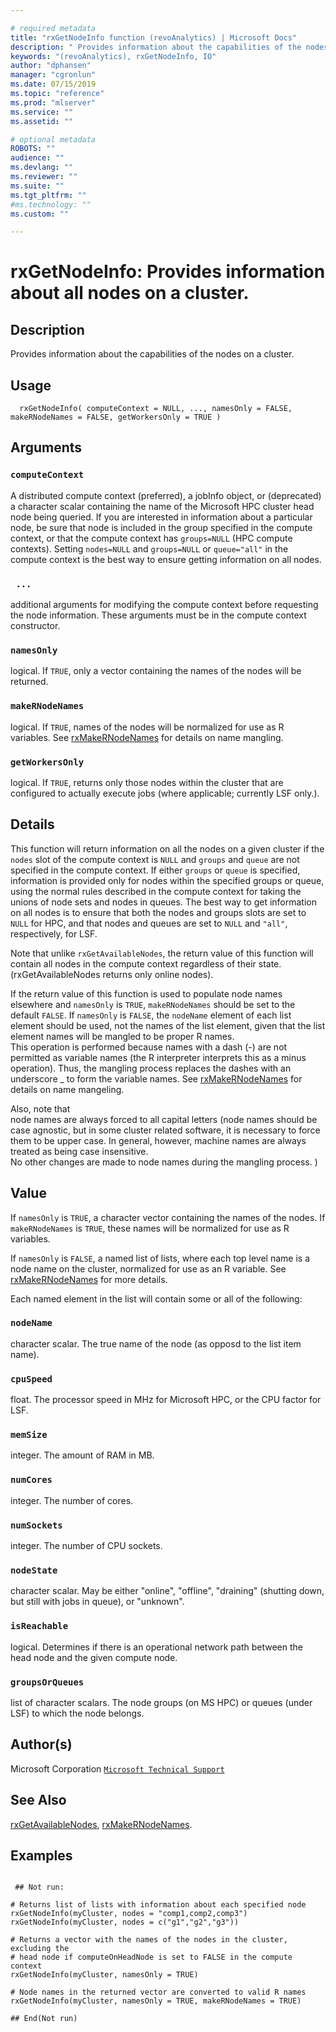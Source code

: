 ```yaml
--- 

# required metadata 
title: "rxGetNodeInfo function (revoAnalytics) | Microsoft Docs" 
description: " Provides information about the capabilities of the nodes on a cluster. " 
keywords: "(revoAnalytics), rxGetNodeInfo, IO" 
author: "dphansen" 
manager: "cgronlun" 
ms.date: 07/15/2019 
ms.topic: "reference" 
ms.prod: "mlserver" 
ms.service: "" 
ms.assetid: "" 

# optional metadata 
ROBOTS: "" 
audience: "" 
ms.devlang: "" 
ms.reviewer: "" 
ms.suite: "" 
ms.tgt_pltfrm: "" 
#ms.technology: "" 
ms.custom: "" 

--- 
```



 # rxGetNodeInfo:  Provides information about all nodes on a cluster.  
 ## Description

Provides information about the capabilities of the nodes on a cluster.



 ## Usage

```   
  rxGetNodeInfo( computeContext = NULL, ..., namesOnly = FALSE, makeRNodeNames = FALSE, getWorkersOnly = TRUE )

```


 ## Arguments



 ### `computeContext`
 A distributed compute context (preferred), a jobInfo object, or (deprecated) a character scalar containing the name of the Microsoft HPC cluster head node being queried.  If you are interested in information about a particular node, be sure that node is included in the group specified in the compute context, or that the compute context has `groups=NULL` (HPC compute contexts).    Setting `nodes=NULL` and `groups=NULL` or `queue="all"` in the compute context is the best way to ensure getting information on all nodes. 



 ### ` ...`
 additional arguments for modifying the compute context before requesting the node information.  These arguments must be in the compute context constructor. 



 ### `namesOnly`
 logical. If `TRUE`, only a vector containing the names of the nodes will be returned. 



 ### `makeRNodeNames`
 logical. If `TRUE`, names of the nodes will be normalized for use  as R variables.  See [rxMakeRNodeNames](rxMakeRNodeNames.md) for details on name mangling. 



 ### `getWorkersOnly`
 logical.  If `TRUE`, returns only those nodes within the cluster that are configured to actually execute jobs (where applicable; currently LSF only.). 




 ## Details

This function will return information on all the nodes on a given cluster if the `nodes` 
slot of the compute context is `NULL` and `groups` and `queue` are not 
specified in the compute context. If either `groups` or `queue` is specified,
information is provided only for nodes within the specified groups or queue, 
using the normal rules described in the compute context for taking the unions of node sets 
and nodes in queues.  The best way to get information on all nodes is to ensure that both 
the nodes and groups slots are set to `NULL` for HPC, and that nodes and 
queues are set to `NULL` and `"all"`, respectively, for LSF.

Note that unlike `rxGetAvailableNodes`, the return value of this function will 
contain all nodes in the compute context regardless of their state.  
(rxGetAvailableNodes returns only online nodes).

If the return value of this function is used to populate node names elsewhere and 
`namesOnly` is `TRUE`, `makeRNodeNames` should be set to the default `FALSE`.
If `namesOnly` is `FALSE`, the `nodeName` element of each list element should 
be used, not the names of the list element, given that the list element names will be 
mangled to be proper R names.  
This operation is performed because names with a dash (-) are not permitted as variable names 
(the R interpreter interprets this as a minus operation).  Thus, the mangling process replaces the 
dashes with an underscore _ to form the variable names.
See [rxMakeRNodeNames](rxMakeRNodeNames.md) for details on name mangeling.

Also, note that  
node names are always forced to all capital letters (node names should be case agnostic, but in 
some cluster related software, it is necessary to force them to be upper case.
In general, however, machine names are always treated as being case insensitive.  
No other changes are made to node names during the mangling process.
)



 ## Value

If `namesOnly` is `TRUE`, a character vector containing the names of the nodes. 
If `makeRNodeNames` is `TRUE`, these names will be normalized for use as R variables.

If `namesOnly` is `FALSE`, a named list of lists, where each top level name is a node name 
on the cluster, normalized for use as an R variable.  See [rxMakeRNodeNames](rxMakeRNodeNames.md) for
more details.

Each named element in the list will contain some or all of the following:


### `nodeName`
character scalar.  The true name of the node (as opposd to the list item name).


### `cpuSpeed`
float.  The processor speed in MHz for Microsoft HPC, or the CPU factor for LSF.


### `memSize`
integer.  The amount of RAM in MB.


### `numCores`
integer.  The number of cores.


### `numSockets`
integer.  The number of CPU sockets.


### `nodeState`
character scalar.  May be either "online", "offline", "draining" (shutting down, but still with jobs in queue), or "unknown".


### `isReachable`
logical.  Determines if there is an operational network path between the head node and the given compute node.


### `groupsOrQueues`
list of character scalars.  The node groups (on MS HPC) or queues (under LSF) to which the node belongs.



 ## Author(s)

Microsoft Corporation [`Microsoft Technical Support`](https://go.microsoft.com/fwlink/?LinkID=698556&clcid=0x409)



 ## See Also

[rxGetAvailableNodes](rxGetAvailableNodes.md),
[rxMakeRNodeNames](rxMakeRNodeNames.md).

 ## Examples

 ```

  ## Not run:

# Returns list of lists with information about each specified node
rxGetNodeInfo(myCluster, nodes = "comp1,comp2,comp3")
rxGetNodeInfo(myCluster, nodes = c("g1","g2","g3"))

# Returns a vector with the names of the nodes in the cluster, excluding the 
# head node if computeOnHeadNode is set to FALSE in the compute context
rxGetNodeInfo(myCluster, namesOnly = TRUE)

# Node names in the returned vector are converted to valid R names
rxGetNodeInfo(myCluster, namesOnly = TRUE, makeRNodeNames = TRUE)

 ## End(Not run) 
```


